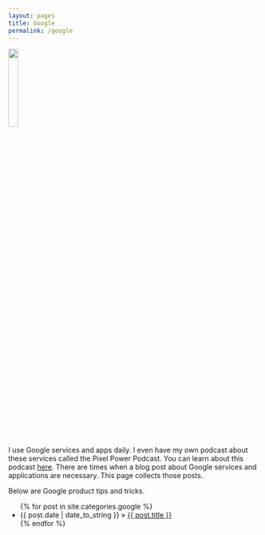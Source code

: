 ```yaml
---
layout: pages
title: Google
permalink: /google
---
```


<img class="category" src="http://www.stevencombs.com/images/design/google.svg" width="20%" />

I use Google services and apps daily. I even have my own podcast about these services called the Pixel Power Podcast. You can learn about this podcast [here](https://www.pixelpowerpodcast.com). There are times when a blog post about Google services and applications are necessary. This page collects those posts.

Below are Google product tips and tricks.

<ul id="blog-posts" class="posts">
{% for post in site.categories.google %}
    <li><span>{{ post.date | date_to_string }} &raquo; </span><a href="{{ post.url }}">{{ post.title }}</a></li>
{% endfor %}
</ul>
